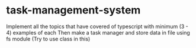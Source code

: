 # task-management-system
Implement all the topics that have covered of typescript with minimum (3 - 4) examples of each Then make a task manager and store data in file using fs module (Try to use class in this)
